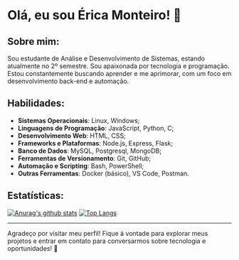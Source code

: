 # Olá, eu sou Érica Monteiro! 🤭

## Sobre mim:
Sou estudante de Análise e Desenvolvimento de Sistemas, estando atualmente no 2º semestre. Sou apaixonada por tecnologia e programação. Estou constantemente buscando aprender e me aprimorar, com um foco em desenvolvimento back-end e automação.

## Habilidades:
- **Sistemas Operacionais**: Linux, Windows;
- **Linguagens de Programação**: JavaScript, Python, C;
- **Desenvolvimento Web**: HTML, CSS;
- **Frameworks e Plataformas**: Node.js, Express, Flask;
- **Banco de Dados**: MySQL, Postgresql, MongoDB;
- **Ferramentas de Versionamento**: Git, GitHub;
- **Automação e Scripting**: Bash, PowerShell;
- **Outras Ferramentas**: Docker (básico), VS Code, Postman. 

## Estatísticas:
[![Anurag's github stats](https://github-readme-stats.vercel.app/api?username=ericamonteirodev&hide=issues&show_icons=true&title_color=61dafb&text_color=FFFFFF&icon_color=61dafb&bg_color=20232a)](https://github.com/anuraghazra/github-readme-stats)
[![Top Langs](https://github-readme-stats.vercel.app/api/top-langs/?username=ericamonteirodev&layout=compact&title_color=61dafb&text_color=FFFFFF&icon_color=61dafb&bg_color=20232a)](https://github.com/anuraghazra/github-readme-stats)


--- 

Agradeço por visitar meu perfil! Fique à vontade para explorar meus projetos e entrar em contato para conversarmos sobre tecnologia e oportunidades! 💜
